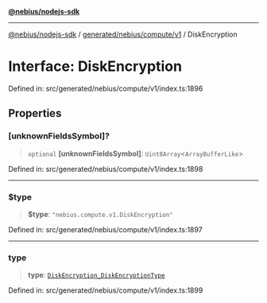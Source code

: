 [**@nebius/nodejs-sdk**](../../../../../README.md)

---

[@nebius/nodejs-sdk](../../../../../README.md) / [generated/nebius/compute/v1](../README.md) / DiskEncryption

# Interface: DiskEncryption

Defined in: src/generated/nebius/compute/v1/index.ts:1896

## Properties

### \[unknownFieldsSymbol\]?

> `optional` **\[unknownFieldsSymbol\]**: `Uint8Array`\<`ArrayBufferLike`\>

Defined in: src/generated/nebius/compute/v1/index.ts:1898

---

### $type

> **$type**: `"nebius.compute.v1.DiskEncryption"`

Defined in: src/generated/nebius/compute/v1/index.ts:1897

---

### type

> **type**: [`DiskEncryption_DiskEncryptionType`](../type-aliases/DiskEncryption_DiskEncryptionType.md)

Defined in: src/generated/nebius/compute/v1/index.ts:1899
